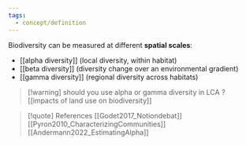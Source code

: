 ```yaml
---
tags:
  - concept/definition
---
```

Biodiversity can be measured at different **spatial scales**:
- [[alpha diversity]] (local diversity, within habitat)
- [[beta diversity]] (diversity change over an environmental gradient)
- [[gamma diversity]] (regional diversity across habitats)

>[!warning] should you use alpha or gamma diversity in LCA ?
>[[impacts of land use on biodiversity]]

>[!quote] References
[[Godet2017_Notiondebat]]
[[Pyron2010_CharacterizingCommunities]]
[[Andermann2022_EstimatingAlpha]]
